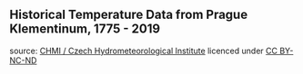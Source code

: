## Historical Temperature Data from Prague Klementinum, 1775 - 2019
source: [CHMI / Czech Hydrometeorological Institute](http://portal.chmi.cz/historicka-data/pocasi/praha-klementinum?l=en#) licenced under [CC BY-NC-ND](https://creativecommons.org/licenses/by-nc-nd/3.0/)
